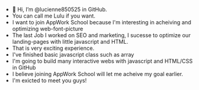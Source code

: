 - 👋 Hi, I’m @lucienne850525 in GitHub.
- You can call me Lulu if you want.
- I want to join AppWork School because I'm interesting in acheiving and optimizing web-font-picture
- The last Job I worked on SEO and marketing, I sucesse to optimize our landing-pages with little javascript and HTML.
- That is very exciting experience.
- I've finished basic javascript class such as array 
- I'm going to build many interactive webs with javascript and HTML/CSS in GitHub
- I believe joining AppWork School will let me acheive my goal earlier.
- I'm exicted to meet you guys!

<!---
lucienne850525/lucienne850525 is a ✨ special ✨ repository because its `README.md` (this file) appears on your GitHub profile.
You can click the Preview link to take a look at your changes.
--->
